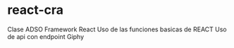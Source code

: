 # react-cra
Clase ADSO Framework React 
Uso de las funciones basicas de REACT
Uso de api con endpoint Giphy

